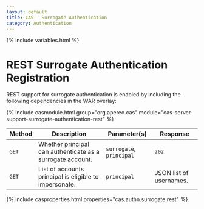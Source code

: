 ```yaml
---
layout: default
title: CAS - Surrogate Authentication
category: Authentication
---
```

{% include variables.html %}


# REST Surrogate Authentication Registration

REST support for surrogate authentication is enabled by including the following dependencies in the WAR overlay:

{% include casmodule.html group="org.apereo.cas" module="cas-server-support-surrogate-authentication-rest" %}

| Method       | Description                                                   | Parameter(s)             | Response
|--------------|---------------------------------------------------------------|--------------------------|-----------
| `GET`        | Whether principal can authenticate as a surrogate account.    | `surrogate`, `principal` | `202`
| `GET`        | List of accounts principal is eligible to impersonate.        | `principal` | JSON list of usernames.

{% include casproperties.html properties="cas.authn.surrogate.rest" %}
